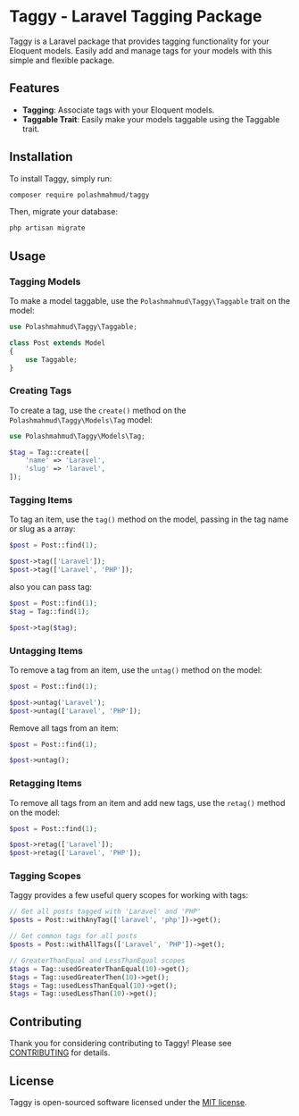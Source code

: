 # Taggy - Laravel Tagging Package

Taggy is a Laravel package that provides tagging functionality for your Eloquent models. Easily add and manage tags for
your models with this simple and flexible package.

## Features

- **Tagging**: Associate tags with your Eloquent models.
- **Taggable Trait**: Easily make your models taggable using the Taggable trait.

## Installation

To install Taggy, simply run:

```bash
composer require polashmahmud/taggy
```

Then, migrate your database:

```bash
php artisan migrate
```

## Usage

### Tagging Models

To make a model taggable, use the `Polashmahmud\Taggy\Taggable` trait on the model:

```php
use Polashmahmud\Taggy\Taggable;

class Post extends Model
{
    use Taggable;
}
```

### Creating Tags

To create a tag, use the `create()` method on the `Polashmahmud\Taggy\Models\Tag` model:

```php
use Polashmahmud\Taggy\Models\Tag;

$tag = Tag::create([
    'name' => 'Laravel',
    'slug' => 'laravel',
]);
```

### Tagging Items

To tag an item, use the `tag()` method on the model, passing in the tag name or slug as a array:

```php
$post = Post::find(1);

$post->tag(['Laravel']);
$post->tag(['Laravel', 'PHP']);
```

also you can pass tag:

```php
$post = Post::find(1);
$tag = Tag::find(1);

$post->tag($tag);
```

### Untagging Items

To remove a tag from an item, use the `untag()` method on the model:

```php
$post = Post::find(1);

$post->untag('Laravel');
$post->untag(['Laravel', 'PHP']);
```

Remove all tags from an item:

```php
$post = Post::find(1);

$post->untag();
```

### Retagging Items

To remove all tags from an item and add new tags, use the `retag()` method on the model:

```php
$post = Post::find(1);

$post->retag(['Laravel']);
$post->retag(['Laravel', 'PHP']);
```

### Tagging Scopes

Taggy provides a few useful query scopes for working with tags:

```php
// Get all posts tagged with 'Laravel' and 'PHP'
$posts = Post::withAnyTag(['laravel', 'php'])->get();

// Get common tags for all posts
$posts = Post::withAllTags(['Laravel', 'PHP'])->get();

// GreaterThanEqual and LessThanEqual scopes
$tags = Tag::usedGreaterThanEqual(10)->get();
$tags = Tag::usedGreaterThen(10)->get();
$tags = Tag::usedLessThanEqual(10)->get();
$tags = Tag::usedLessThan(10)->get();

```

## Contributing

Thank you for considering contributing to Taggy! Please see [CONTRIBUTING](CONTRIBUTING.md) for details.

## License

Taggy is open-sourced software licensed under the [MIT license](LICENSE.md).


